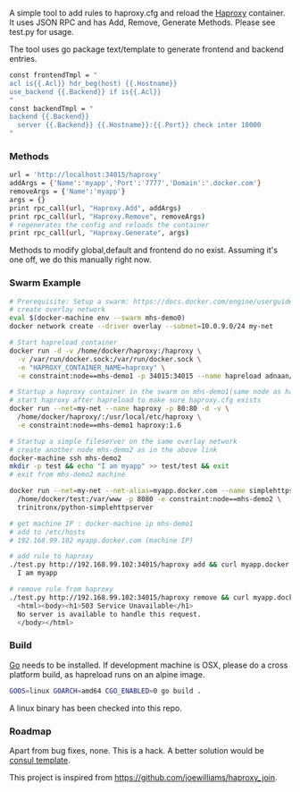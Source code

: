 A simple tool to add rules to haproxy.cfg and reload the [Haproxy](https://hub.docker.com/_/haproxy/) container. It uses JSON RPC and has Add, Remove, Generate Methods. Please see test.py for usage.

The tool uses go package text/template to generate frontend and backend entries.

```bash
const frontendTmpl = "
acl is{{.Acl}} hdr_beg(host) {{.Hostname}}
use_backend {{.Backend}} if is{{.Acl}}
"
const backendTmpl = "
backend {{.Backend}}
  server {{.Backend}} {{.Hostname}}:{{.Port}} check inter 10000
"
```

### Methods

```bash
url = 'http://localhost:34015/haproxy'
addArgs = {'Name':'myapp','Port':'7777','Domain':'.docker.com'}
removeArgs = {'Name':'myapp'}
args = {}
print rpc_call(url, "Haproxy.Add", addArgs)
print rpc_call(url, "Haproxy.Remove", removeArgs)
# regenerates the config and reloads the container
print rpc_call(url, "Haproxy.Generate", args)
```

Methods to modify global,default and frontend do no exist. Assuming it's one off, we do this manually right now.

### Swarm Example

```bash
# Prerequisite: Setup a swarm: https://docs.docker.com/engine/userguide/networking/get-started-overlay/
# create overlay network
eval $(docker-machine env --swarm mhs-demo0)
docker network create --driver overlay --subnet=10.0.9.0/24 my-net

# Start hapreload container
docker run -d -v /home/docker/haproxy:/haproxy \
  -v /var/run/docker.sock:/var/run/docker.sock \
  -e "HAPROXY_CONTAINER_NAME=haproxy" \
  -e constraint:node==mhs-demo1 -p 34015:34015 --name hapreload adnaan/hapreload

# Startup a haproxy container in the swarm on mhs-demo1(same node as hapreload)
# start haproxy after hapreload to make sure haproxy.cfg exists
docker run --net=my-net --name haproxy -p 80:80 -d -v \
  /home/docker/haproxy/:/usr/local/etc/haproxy \
  -e constraint:node==mhs-demo1 haproxy:1.6

# Startup a simple fileserver on the same overlay network
# create another node mhs-demo2 as in the above link
docker-machine ssh mhs-demo2
mkdir -p test && echo "I am myapp" >> test/test && exit
# exit from mhs-demo2 machine

docker run --net=my-net --net-alias=myapp.docker.com --name simplehttpserver -d -v \
  /home/docker/test:/var/www -p 8080 -e constraint:node==mhs-demo2 \
  trinitronx/python-simplehttpserver

# get machine IP : docker-machine ip mhs-demo1
# add to /etc/hosts
# 192.168.99.102 myapp.docker.com (machine IP)

# add rule to haproxy
./test.py http://192.168.99.102:34015/haproxy add && curl myapp.docker.com/test
  I am myapp

# remove rule from haproxy
./test.py http://192.168.99.102:34015/haproxy remove && curl myapp.docker.com/test
  <html><body><h1>503 Service Unavailable</h1>
  No server is available to handle this request.
  </body></html>

```

### Build

[Go](http://golang.org/doc/install.html) needs to be installed. If development machine is OSX, please do a cross platform build, as hapreload runs on an alpine image.

```bash
GOOS=linux GOARCH=amd64 CGO_ENABLED=0 go build .
```
A linux binary has been checked into this repo.

### Roadmap

Apart from bug fixes, none. This is a hack. A better solution would be [consul template](https://github.com/hashicorp/consul-template).

This project is inspired from https://github.com/joewilliams/haproxy_join.
